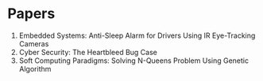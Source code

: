 # Papers

1. Embedded Systems: Anti-Sleep Alarm for Drivers Using IR Eye-Tracking Cameras
2. Cyber Security: The Heartbleed Bug Case
3. Soft Computing Paradigms: Solving N-Queens Problem Using Genetic Algorithm

